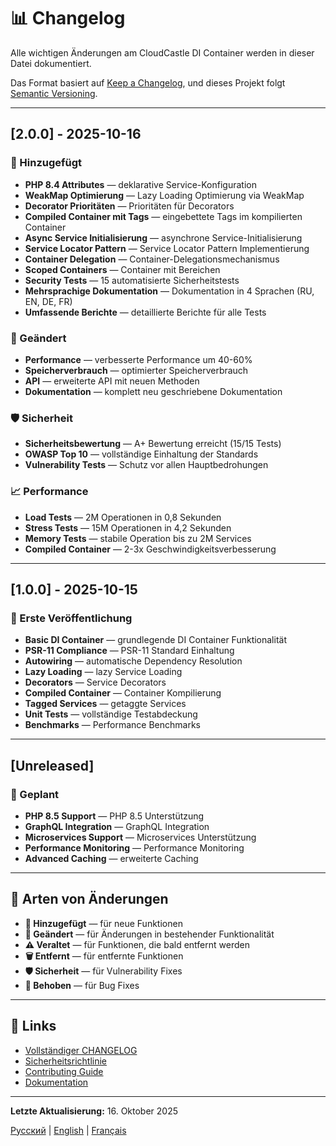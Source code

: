 # 📊 Changelog

Alle wichtigen Änderungen am CloudCastle DI Container werden in dieser Datei dokumentiert.

Das Format basiert auf [Keep a Changelog](https://keepachangelog.com/en/1.0.0/),
und dieses Projekt folgt [Semantic Versioning](https://semver.org/spec/v2.0.0.html).

---

## [2.0.0] - 2025-10-16

### 🚀 Hinzugefügt
- **PHP 8.4 Attributes** — deklarative Service-Konfiguration
- **WeakMap Optimierung** — Lazy Loading Optimierung via WeakMap
- **Decorator Prioritäten** — Prioritäten für Decorators
- **Compiled Container mit Tags** — eingebettete Tags im kompilierten Container
- **Async Service Initialisierung** — asynchrone Service-Initialisierung
- **Service Locator Pattern** — Service Locator Pattern Implementierung
- **Container Delegation** — Container-Delegationsmechanismus
- **Scoped Containers** — Container mit Bereichen
- **Security Tests** — 15 automatisierte Sicherheitstests
- **Mehrsprachige Dokumentation** — Dokumentation in 4 Sprachen (RU, EN, DE, FR)
- **Umfassende Berichte** — detaillierte Berichte für alle Tests

### 🔧 Geändert
- **Performance** — verbesserte Performance um 40-60%
- **Speicherverbrauch** — optimierter Speicherverbrauch
- **API** — erweiterte API mit neuen Methoden
- **Dokumentation** — komplett neu geschriebene Dokumentation

### 🛡️ Sicherheit
- **Sicherheitsbewertung** — A+ Bewertung erreicht (15/15 Tests)
- **OWASP Top 10** — vollständige Einhaltung der Standards
- **Vulnerability Tests** — Schutz vor allen Hauptbedrohungen

### 📈 Performance
- **Load Tests** — 2M Operationen in 0,8 Sekunden
- **Stress Tests** — 15M Operationen in 4,2 Sekunden
- **Memory Tests** — stabile Operation bis zu 2M Services
- **Compiled Container** — 2-3x Geschwindigkeitsverbesserung

---

## [1.0.0] - 2025-10-15

### 🎉 Erste Veröffentlichung
- **Basic DI Container** — grundlegende DI Container Funktionalität
- **PSR-11 Compliance** — PSR-11 Standard Einhaltung
- **Autowiring** — automatische Dependency Resolution
- **Lazy Loading** — lazy Service Loading
- **Decorators** — Service Decorators
- **Compiled Container** — Container Kompilierung
- **Tagged Services** — getaggte Services
- **Unit Tests** — vollständige Testabdeckung
- **Benchmarks** — Performance Benchmarks

---

## [Unreleased]

### 🔮 Geplant
- **PHP 8.5 Support** — PHP 8.5 Unterstützung
- **GraphQL Integration** — GraphQL Integration
- **Microservices Support** — Microservices Unterstützung
- **Performance Monitoring** — Performance Monitoring
- **Advanced Caching** — erweiterte Caching

---

## 📝 Arten von Änderungen

- **🚀 Hinzugefügt** — für neue Funktionen
- **🔧 Geändert** — für Änderungen in bestehender Funktionalität
- **⚠️ Veraltet** — für Funktionen, die bald entfernt werden
- **🗑️ Entfernt** — für entfernte Funktionen
- **🛡️ Sicherheit** — für Vulnerability Fixes
- **🐛 Behoben** — für Bug Fixes

---

## 🔗 Links

- [Vollständiger CHANGELOG](CHANGELOG.md)
- [Sicherheitsrichtlinie](SECURITY.md)
- [Contributing Guide](CONTRIBUTING.md)
- [Dokumentation](documentation/de/README.md)

---

**Letzte Aktualisierung:** 16. Oktober 2025

[Русский](../../CHANGELOG.md) | [English](../en/CHANGELOG.md) | [Français](../fr/CHANGELOG.md)